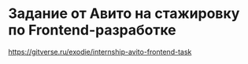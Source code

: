 # Задание от Авито на стажировку по Frontend-разработке
https://gitverse.ru/exodie/internship-avito-frontend-task
